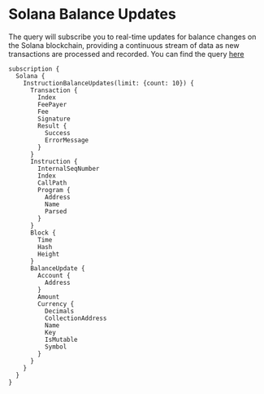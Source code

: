 # Solana Balance Updates

The query will subscribe you to real-time updates for balance changes on the Solana blockchain, providing a continuous stream of data as new transactions are processed and recorded. 
You can find the query [here](https://ide.bitquery.io/Solana-Balance-Updates)

```
subscription {
  Solana {
    InstructionBalanceUpdates(limit: {count: 10}) {
      Transaction {
        Index
        FeePayer
        Fee
        Signature
        Result {
          Success
          ErrorMessage
        }
      }
      Instruction {
        InternalSeqNumber
        Index
        CallPath
        Program {
          Address
          Name
          Parsed
        }
      }
      Block {
        Time
        Hash
        Height
      }
      BalanceUpdate {
        Account {
          Address
        }
        Amount
        Currency {
          Decimals
          CollectionAddress
          Name
          Key
          IsMutable
          Symbol
        }
      }
    }
  }
}

```